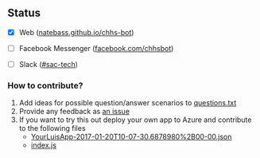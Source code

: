 ## Status
- [x] Web ([natebass.github.io/chhs-bot](https://natebass.github.io/chhs-bot))
- [ ] Facebook Messenger ([facebook.com/chhsbot](https://facebook.com/chhsbot))
- [ ] Slack ([#sac-tech](https://sac-tech.slack.com))



### How to contribute?
1. Add ideas for possible question/answer scenarios to [questions.txt](questions.txt)
2. Provide any feedback as [an issue]()
3. If you want to try this out deploy your own app to Azure and contribute to the following files
    * [YourLuisApp-2017-01-20T10-07-30.6878980%2B00-00.json](https://github.com/natebass/chhs-bot04/blob/master/LUIS/YourLuisApp-2017-01-20T10-07-30.6878980%2B00-00.json)
    * [index.js](https://github.com/natebass/chhs-bot04/blob/master/messages/index.js)
